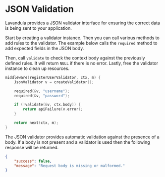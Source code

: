 # JSON Validation

Lavandula provides a JSON validator interface for ensuring the correct data is being sent to your application.

Start by creating a validator instance. Then you can call various methods to add rules to the validator. The example below calls the `required` method to add expected fields in the JSON body.

Then, call `validate` to check the context body against the previously defined rules. It will return `NULL` if there is no error. Lastly, free the validator instance to clean up resources.

```c
middleware(registerUserValidator, ctx, m) {
    JsonValidator v = createValidator();

    required(&v, "username");
    required(&v, "password");

    if (!validate(&v, ctx.body)) {
        return apiFailure(v.error);
    }

    return next(ctx, m);
}
```

The JSON validator provides automatic validation against the presence of a body. If a body is not present and a validator is used then the following response will be returned.

```json
{
    "success": false,
    "message": "Request body is missing or malformed."
}
```